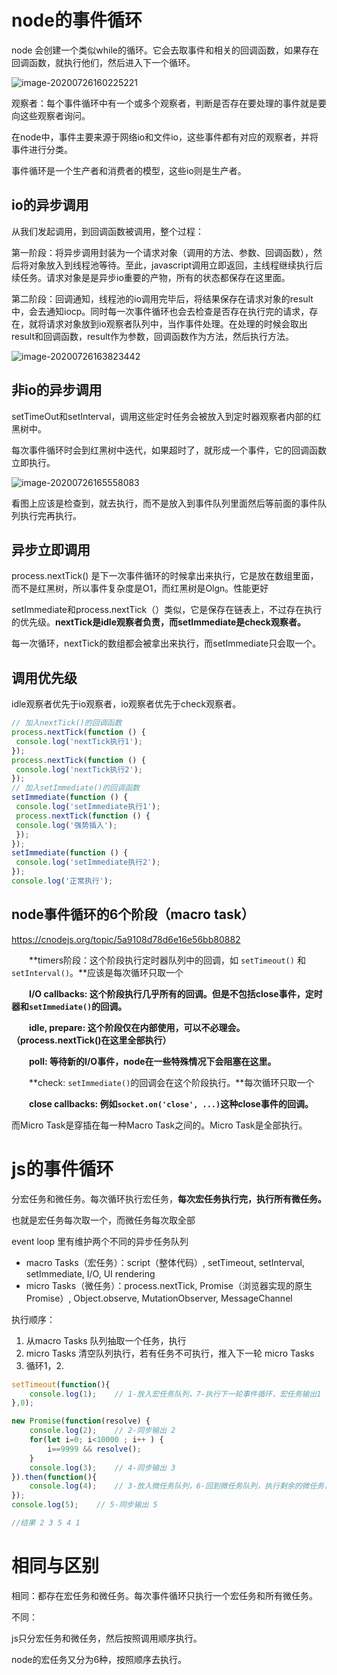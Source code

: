 # node的事件循环

node 会创建一个类似while的循环。它会去取事件和相关的回调函数，如果存在回调函数，就执行他们，然后进入下一个循环。

![image-20200726160225221](C:\Users\Administrator\AppData\Roaming\Typora\typora-user-images\image-20200726160225221.png)

观察者：每个事件循环中有一个或多个观察者，判断是否存在要处理的事件就是要向这些观察者询问。

在node中，事件主要来源于网络io和文件io，这些事件都有对应的观察者，并将事件进行分类。

事件循环是一个生产者和消费者的模型，这些io则是生产者。

## io的异步调用

从我们发起调用，到回调函数被调用，整个过程：

​		第一阶段：将异步调用封装为一个请求对象（调用的方法、参数、回调函数），然后将对象放入到线程池等待。至此，javascript调用立即返回，主线程继续执行后续任务。请求对象是是异步io重要的产物，所有的状态都保存在这里面。

​		第二阶段：回调通知，线程池的io调用完毕后，将结果保存在请求对象的result中，会去通知iocp。同时每一次事件循环也会去检查是否存在执行完的请求，存在，就将请求对象放到io观察者队列中，当作事件处理。在处理的时候会取出result和回调函数，result作为参数，回调函数作为方法，然后执行方法。

![image-20200726163823442](C:\Users\Administrator\AppData\Roaming\Typora\typora-user-images\image-20200726163823442.png)



## 非io的异步调用

setTimeOut和setInterval，调用这些定时任务会被放入到定时器观察者内部的红黑树中。

每次事件循环时会到红黑树中迭代，如果超时了，就形成一个事件，它的回调函数立即执行。

![image-20200726165558083](C:\Users\Administrator\AppData\Roaming\Typora\typora-user-images\image-20200726165558083.png)

看图上应该是检查到，就去执行，而不是放入到事件队列里面然后等前面的事件队列执行完再执行。

## 异步立即调用

process.nextTick() 是下一次事件循环的时候拿出来执行，它是放在数组里面，而不是红黑树，所以事件复杂度是O1，而红黑树是Olgn。性能更好

setImmediate和process.nextTick（）类似，它是保存在链表上，不过存在执行的优先级。**nextTick是idle观察者负责，而setImmediate是check观察者。**

每一次循环，nextTick的数组都会被拿出来执行，而setImmediate只会取一个。

## 调用优先级

idle观察者优先于io观察者，io观察者优先于check观察者。

```js
// 加入nextTick()的回调函数
process.nextTick(function () { 
 console.log('nextTick执行1'); 
}); 
process.nextTick(function () { 
 console.log('nextTick执行2'); 
}); 
// 加入setImmediate()的回调函数
setImmediate(function () { 
 console.log('setImmediate执行1'); 
 process.nextTick(function () { 
 console.log('强势插入'); 
 }); 
}); 
setImmediate(function () { 
 console.log('setImmediate执行2'); 
}); 
console.log('正常执行');
```

## node事件循环的6个阶段（macro task）

https://cnodejs.org/topic/5a9108d78d6e16e56bb80882

　　**timers阶段：这个阶段执行定时器队列中的回调，如 `setTimeout()` 和 `setInterval()`。**应该是每次循环只取一个

　　**I/O callbacks: 这个阶段执行几乎所有的回调。但是不包括close事件，定时器和`setImmediate()`的回调。**

　　**idle, prepare: 这个阶段仅在内部使用，可以不必理会。（process.nextTick()在这里全部执行）**

　　**poll: 等待新的I/O事件，node在一些特殊情况下会阻塞在这里。**

　　**check: `setImmediate()`的回调会在这个阶段执行。**每次循环只取一个

　　**close callbacks: 例如`socket.on('close', ...)`这种close事件的回调。**

而Micro Task是穿插在每一种Macro Task之间的。Micro Task是全部执行。

# js的事件循环

分宏任务和微任务。每次循环执行宏任务，**每次宏任务执行完，执行所有微任务。**

也就是宏任务每次取一个，而微任务每次取全部

event loop 里有维护两个不同的异步任务队列

- macro Tasks（宏任务）：script（整体代码）, setTimeout, setInterval, setImmediate, I/O, UI rendering
- micro Tasks（微任务）：process.nextTick, Promise（浏览器实现的原生Promise）, Object.observe,  MutationObserver, MessageChannel



执行顺序：

1. 从macro Tasks 队列抽取一个任务，执行
2. micro Tasks 清空队列执行，若有任务不可执行，推入下一轮 micro Tasks
3. 循环1，2.

```js
setTimeout(function(){
    console.log(1);    // 1-放入宏任务队列，7-执行下一轮事件循环，宏任务输出1
},0); 

new Promise(function(resolve) { 
    console.log(2);    // 2-同步输出 2
    for(let i=0; i<10000 ; i++ ) { 
        i==9999 && resolve(); 
    } 
    console.log(3);    // 4-同步输出 3
}).then(function(){ 
    console.log(4);    // 3-放入微任务队列，6-回到微任务队列，执行剩余的微任务，输出4
}); 
console.log(5);    // 5-同步输出 5

//结果 2 3 5 4 1
```



# 相同与区别

相同：都存在宏任务和微任务。每次事件循环只执行一个宏任务和所有微任务。

不同：

js只分宏任务和微任务，然后按照调用顺序执行。

node的宏任务又分为6种，按照顺序去执行。